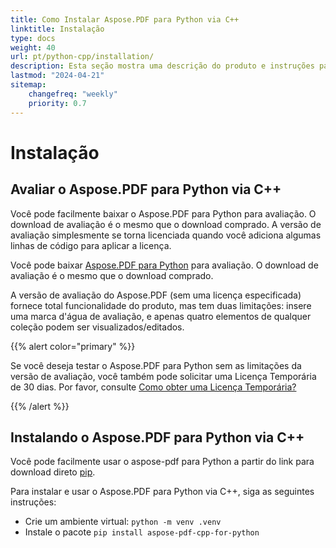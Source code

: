 ```yaml
---
title: Como Instalar Aspose.PDF para Python via C++
linktitle: Instalação
type: docs
weight: 40
url: pt/python-cpp/installation/
description: Esta seção mostra uma descrição do produto e instruções para instalar o Aspose.PDF para Python.
lastmod: "2024-04-21"
sitemap:
    changefreq: "weekly"
    priority: 0.7
---
```


# Instalação

## Avaliar o Aspose.PDF para Python via C++

Você pode facilmente baixar o Aspose.PDF para Python para avaliação. O download de avaliação é o mesmo que o download comprado. A versão de avaliação simplesmente se torna licenciada quando você adiciona algumas linhas de código para aplicar a licença.

Você pode baixar [Aspose.PDF para Python](https://releases.aspose.com/pdf/pythoncpp/) para avaliação. O download de avaliação é o mesmo que o download comprado.

A versão de avaliação do Aspose.PDF (sem uma licença especificada) fornece total funcionalidade do produto, mas tem duas limitações: insere uma marca d'água de avaliação, e apenas quatro elementos de qualquer coleção podem ser visualizados/editados.

{{% alert color="primary" %}}

Se você deseja testar o Aspose.PDF para Python sem as limitações da versão de avaliação, você também pode solicitar uma Licença Temporária de 30 dias. Por favor, consulte [Como obter uma Licença Temporária?](https://purchase.aspose.com/temporary-license)

{{% /alert %}}

## Instalando o Aspose.PDF para Python via C++

Você pode facilmente usar o aspose-pdf para Python a partir do link para download direto [pip](https://pypi.org/project/aspose-pdf-cpp-for-python/).

Para instalar e usar o Aspose.PDF para Python via C++, siga as seguintes instruções:

- Crie um ambiente virtual: `python -m venv .venv`
- Instale o pacote `pip install aspose-pdf-cpp-for-python`